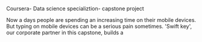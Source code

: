 Coursera- Data science specializtion- capstone project

  Now a days people are spending an increasing time on their mobile devices. But typing on mobile devices can be a serious pain sometimes. 'Swift key', our corporate partner in this capstone,  builds a 
